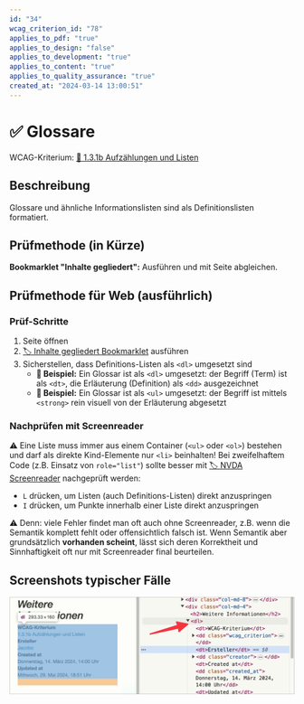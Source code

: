 ```yaml
---
id: "34"
wcag_criterion_id: "78"
applies_to_pdf: "true"
applies_to_design: "false"
applies_to_development: "true"
applies_to_content: "true"
applies_to_quality_assurance: "true"
created_at: "2024-03-14 13:00:51"
---
```


# ✅ Glossare

WCAG-Kriterium: [📜 1.3.1b Aufzählungen und Listen](..)

## Beschreibung

Glossare und ähnliche Informationslisten sind als Definitionslisten formatiert.

## Prüfmethode (in Kürze)

**Bookmarklet "Inhalte gegliedert":** Ausführen und mit Seite abgleichen.

## Prüfmethode für Web (ausführlich)

### Prüf-Schritte

1. Seite öffnen
1. [🏷️ Inhalte gegliedert Bookmarklet](/de/tags/inhalte-gegliedert-bookmarklet) ausführen
1. Sicherstellen, dass Definitions-Listen als `<dl>` umgesetzt sind
    - **🙂 Beispiel:** Ein Glossar ist als `<dl>` umgesetzt: der Begriff (Term) ist als `<dt>`, die Erläuterung (Definition) als `<dd>` ausgezeichnet
    - **🙂 Beispiel:** Ein Glossar ist als `<ul>` umgesetzt: der Begriff ist mittels `<strong>` rein visuell von der Erläuterung abgesetzt

### Nachprüfen mit Screenreader

⚠️ Eine Liste muss immer aus einem Container (`<ul>` oder `<ol>`) bestehen und darf als direkte Kind-Elemente nur `<li>` beinhalten! Bei zweifelhaftem Code (z.B. Einsatz von `role="list"`) sollte besser mit [🏷️ NVDA Screenreader](/de/tags/nvda-screenreader) nachgeprüft werden:

- `L` drücken, um Listen (auch Definitions-Listen) direkt anzuspringen
- `I` drücken, um Punkte innerhalb einer Liste direkt anzuspringen

⚠️ Denn: viele Fehler findet man oft auch ohne Screenreader, z.B. wenn die Semantik komplett fehlt oder offensichtlich falsch ist. Wenn Semantik aber grundsätzlich **vorhanden scheint**, lässt sich deren Korrektheit und Sinnhaftigkeit oft nur mit Screenreader final beurteilen.

## Screenshots typischer Fälle

![Definitions-Liste in A4AA](images/definitions-liste-in-a4aa.png)
